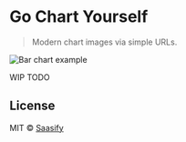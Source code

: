 # Go Chart Yourself

> Modern chart images via simple URLs.

<img
  src="https://raw.githubusercontent.com/saasify-sh/go-chart-yourself/master/examples/bar-chart-0.png"
  alt="Bar chart example"
/>

WIP TODO

## License

MIT © [Saasify](https://saasify.sh)
